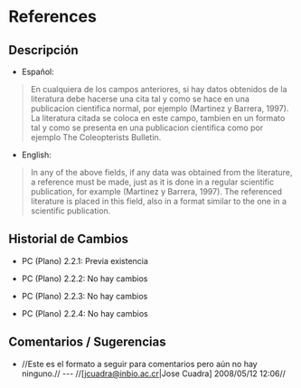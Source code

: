 # References #

## Descripción ##
  * Español:
> En cualquiera de los campos anteriores, si hay datos obtenidos de la literatura debe hacerse una cita tal y como se hace en una publicacion cientifica normal, por ejemplo (Martinez y Barrera, 1997).  La literatura citada se coloca en este campo, tambien en un formato tal y como se presenta en una publicacion cientifica como por ejemplo The Coleopterists Bulletin.

  * English:
> In any of the above fields, if any data was obtained from the literature, a reference must be made, just as it is done in a regular scientific publication, for example (Martinez y Barrera, 1997). The referenced literature is placed in this field, also in a format similar to the one in a scientific publication.

## Historial de Cambios ##
  * PC (Plano) 2.2.1: Previa existencia

  * PC (Plano) 2.2.2: No hay cambios

  * PC (Plano) 2.2.3: No hay cambios

  * PC (Plano) 2.2.4: No hay cambios


## Comentarios / Sugerencias ##

  * //Este es el formato a seguir para comentarios pero aún no hay ninguno.// --- //[jcuadra@inbio.ac.cr|Jose Cuadra] 2008/05/12 12:06//
